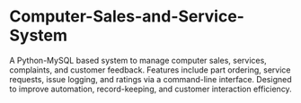 # Computer-Sales-and-Service-System
A Python-MySQL based system to manage computer sales, services, complaints, and customer feedback. Features include part ordering, service requests, issue logging, and ratings via a command-line interface. Designed to improve automation, record-keeping, and customer interaction efficiency.
